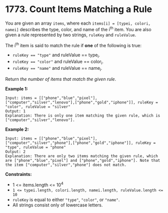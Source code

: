 # 1773. Count Items Matching a Rule

You are given an array `items`, where each `items[i] = [typei, colori, namei]` describes the type, color, and name of the i<sup>th</sup> item. You are also given a rule represented by two strings, `ruleKey` and `ruleValue`.

The i<sup>th</sup> item is said to match the rule if **one** of the following is true:

- `ruleKey == "type"` and ruleValue == type<sub>i</sub>.
- `ruleKey == "color"` and ruleValue == color<sub>i</sub>.
- `ruleKey == "name"` and ruleValue == name<sub>i</sub>.

Return *the number of items that match the given rule*.

 

**Example 1:**

```
Input: items = [["phone","blue","pixel"],["computer","silver","lenovo"],["phone","gold","iphone"]], ruleKey = "color", ruleValue = "silver"
Output: 1
Explanation: There is only one item matching the given rule, which is ["computer","silver","lenovo"].
```

**Example 2:**

```
Input: items = [["phone","blue","pixel"],["computer","silver","phone"],["phone","gold","iphone"]], ruleKey = "type", ruleValue = "phone"
Output: 2
Explanation: There are only two items matching the given rule, which are ["phone","blue","pixel"] and ["phone","gold","iphone"]. Note that the item ["computer","silver","phone"] does not match.
```

 

**Constraints:**

- 1 <= items.length <= 10<sup>4</sup>
- `1 <= typei.length, colori.length, namei.length, ruleValue.length <= 10`
- `ruleKey` is equal to either `"type"`, `"color"`, or `"name"`.
- All strings consist only of lowercase letters.

